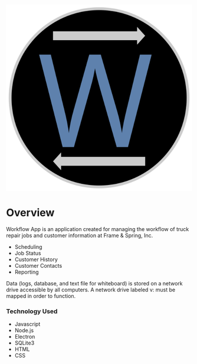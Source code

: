 ![Logo](/images/logo.svg?version=1)
# Overview
Workflow App is an application created for managing the workflow of truck repair jobs and customer information at Frame & Spring, Inc.

- Scheduling
- Job Status
- Customer History
- Customer Contacts
- Reporting 

Data (logs, database, and text file for whiteboard) is stored on a network drive accessible by all computers. A network drive labeled v: must be mapped in order to function. 

### Technology Used
- Javascript
- Node.js
- Electron
- SQLite3
- HTML
- CSS
